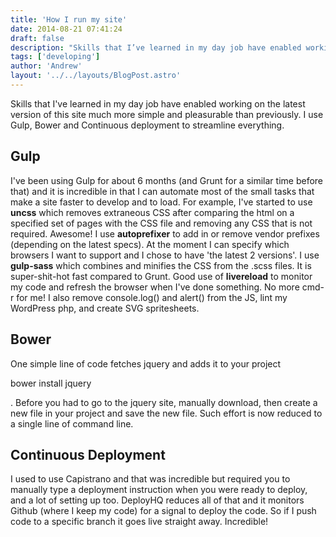 ```yaml
---
title: 'How I run my site'
date: 2014-08-21 07:41:24
draft: false
description: "Skills that I’ve learned in my day job have enabled working on the latest version of this site much more simple and pleasurable than previously. I use Gulp, Bower and Continuous deployment to streamline everything."
tags: ['developing']
author: 'Andrew'
layout: '../../layouts/BlogPost.astro'
---
```


Skills that I've learned in my day job have enabled working on the latest version of this site much more simple and pleasurable than previously. I use Gulp, Bower and Continuous deployment to streamline everything.

Gulp
----

I've been using Gulp for about 6 months (and Grunt for a similar time before that) and it is incredible in that I can automate most of the small tasks that make a site faster to develop and to load. For example, I've started to use **uncss** which removes extraneous CSS after comparing the html on a specified set of pages with the CSS file and removing any CSS that is not required. Awesome! I use **autoprefixer** to add in or remove vendor prefixes (depending on the latest specs). At the moment I can specify which browsers I want to support and I chose to have 'the latest 2 versions'. I use **gulp-sass** which combines and minifies the CSS from the .scss files. It is super-shit-hot fast compared to Grunt. Good use of **livereload** to monitor my code and refresh the browser when I've done something. No more cmd-r for me! I also remove console.log() and alert() from the JS, lint my WordPress php, and create SVG spritesheets.

Bower
-----

One simple line of code fetches jquery and adds it to your project

bower install jquery

. Before you had to go to the jquery site, manually download, then create a new file in your project and save the new file. Such effort is now reduced to a single line of command line.

Continuous Deployment
---------------------

I used to use Capistrano and that was incredible but required you to manually type a deployment instruction when you were ready to deploy, and a lot of setting up too. DeployHQ reduces all of that and it monitors Github (where I keep my code) for a signal to deploy the code. So if I push code to a specific branch it goes live straight away. Incredible!
